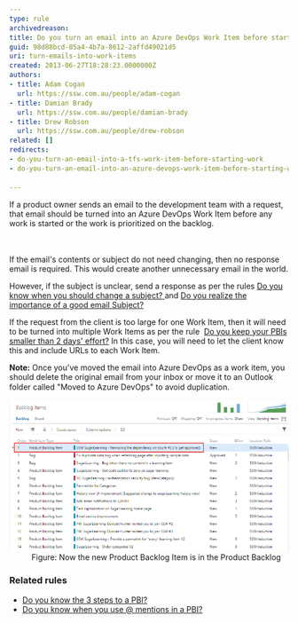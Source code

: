 ```yaml
---
type: rule
archivedreason: 
title: Do you turn an email into an Azure DevOps Work Item before starting work?
guid: 98d88bcd-85a4-4b7a-8612-2affd49021d5
uri: turn-emails-into-work-items
created: 2013-06-27T18:28:23.0000000Z
authors:
- title: Adam Cogan
  url: https://ssw.com.au/people/adam-cogan
- title: Damian Brady
  url: https://ssw.com.au/people/damian-brady
- title: Drew Robson
  url: https://ssw.com.au/people/drew-robson
related: []
redirects:
- do-you-turn-an-email-into-a-tfs-work-item-before-starting-work
- do-you-turn-an-email-into-an-azure-devops-work-item-before-starting-work

---
```



​​​If a product owner sends an email to the development team with a request, that email should be turned into an Azure DevOps Work Item before any work is started or the work is prioritized on the backlog.<br>
<br><excerpt class='endintro'></excerpt><br>
<dl><p class="ssw15-rteElement-P">​If the email's contents or subject do not need changing, then no response email is required. This would create another unnecessary email in the world.<br></p></dl><p>However, if the subject is unclear, send a response as per the rules <a href=/do-you-know-when-you-should-change-a-subject>Do you know when you should change a subject? </a> and <a href=/do-you-realize-the-importance-of-a-good-email-subject>Do you realize the importance of a good email Subject?</a><br></p><p>If the request from the client is too large for one Work Item, then it will need to be turned into multiple Work Items as per the rule  <a href=/spec-do-you-create-tasks-under-4-hours>Do you keep your PBIs smaller than 2 days' effort?</a> In this case, you will need to let the client know this and include URLs to each Work Item.</p><p> 
   <strong>Note:</strong> Once you've moved the email into Azure DevOps as a work item, you should delete the original email from your inbox or move it to an Outlook folder called "Moved to Azure DevOps" to avoid duplication.​ 
   <span style="line-height:20px;"> </span></p><dl class="image"><dt> 
      <img src="2014-11-10_13-17-43-compressor.png" alt="2014-11-10_13-17-43-compressor.png" style="width:650px;" /> 
   </dt><dd>Figure: Now the new Product Backlog Item is in the Product Backlog​​<br></dd></dl><h3>​Related rules</h3><ul><li><a href=/do-you-know-the-3-steps-to-a-pbi>Do you know the 3 steps to a PBI?</a></li><li><a href=/when-you-use-mentions-in-a-pbi>Do you know when you use @ mentions in a PBI?</a><br></li></ul>


